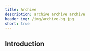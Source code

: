 ```yaml
---
title: Archive
description: archive archive archive
header_img: /img/archive-bg.jpg
short: true
---
```


## Introduction